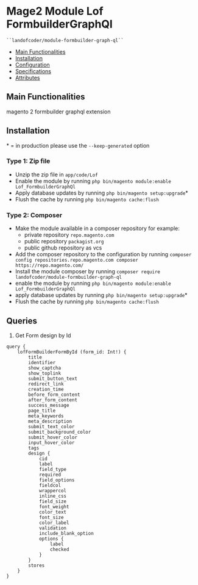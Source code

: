 # Mage2 Module Lof FormbuilderGraphQl

    ``landofcoder/module-formbuilder-graph-ql``

 - [Main Functionalities](#markdown-header-main-functionalities)
 - [Installation](#markdown-header-installation)
 - [Configuration](#markdown-header-configuration)
 - [Specifications](#markdown-header-specifications)
 - [Attributes](#markdown-header-attributes)


## Main Functionalities
magento 2 formbuilder graphql extension

## Installation
\* = in production please use the `--keep-generated` option

### Type 1: Zip file

 - Unzip the zip file in `app/code/Lof`
 - Enable the module by running `php bin/magento module:enable Lof_FormbuilderGraphQl`
 - Apply database updates by running `php bin/magento setup:upgrade`\*
 - Flush the cache by running `php bin/magento cache:flush`

### Type 2: Composer

 - Make the module available in a composer repository for example:
    - private repository `repo.magento.com`
    - public repository `packagist.org`
    - public github repository as vcs
 - Add the composer repository to the configuration by running `composer config repositories.repo.magento.com composer https://repo.magento.com/`
 - Install the module composer by running `composer require landofcoder/module-formbuilder-graph-ql`
 - enable the module by running `php bin/magento module:enable Lof_FormbuilderGraphQl`
 - apply database updates by running `php bin/magento setup:upgrade`\*
 - Flush the cache by running `php bin/magento cache:flush`


## Queries

1. Get Form design by Id

```
query {
    lofFormBuilderFormById (form_id: Int!) {
        title
        identifier
        show_captcha
        show_toplink
        submit_button_text
        redirect_link
        creation_time
        before_form_content
        after_form_content
        success_message
        page_title
        meta_keywords
        meta_description
        submit_text_color
        submit_background_color
        submit_hover_color
        input_hover_color
        tags
        design {
            cid
            label
            field_type
            required
            field_options
            fieldcol
            wrappercol
            inline_css
            field_size
            font_weight
            color_text
            font_size
            color_label
            validation
            include_blank_option
            options {
                label
                checked
            }
        }
        stores
    }
}
```





